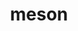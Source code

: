 ---
title: "meson"
layout: cache
categories: [package, v0.19]
meta: {"versions": ["0.63.3"], "compilers": ["gcc@7.3.1"], "oss": ["amzn2"], "platforms": ["linux"], "targets": ["aarch64"], "stacks": ["aws-ahug-aarch64", "aws-isc-aarch64"], "num_specs": 1, "num_specs_by_stack": {"aws-isc-aarch64": 1, "aws-ahug-aarch64": 1}}
spec_details: [{"hash": "hrr34rwrelrmfbmfoic7uzf2zi4ipq5c", "compiler": "gcc@7.3.1", "versions": ["0.63.3"], "os": "amzn2", "platform": "linux", "target": "aarch64", "variants": ["build_system=python_pip", "patches=aa6c50d"], "stacks": ["aws-isc-aarch64", "aws-ahug-aarch64"], "size": "-", "tarball": "https://binaries.spack.io/releases/v0.19/build_cache/linux-amzn2-aarch64/gcc-7.3.1/meson-0.63.3/linux-amzn2-aarch64-gcc-7.3.1-meson-0.63.3-hrr34rwrelrmfbmfoic7uzf2zi4ipq5c.spack"}]
---